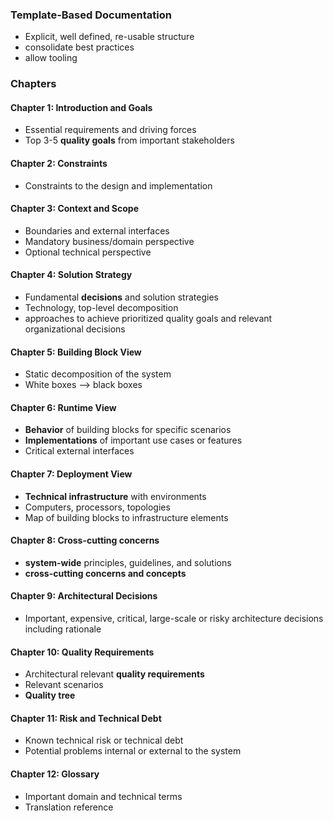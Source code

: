 
### Template-Based Documentation
- Explicit, well defined, re-usable structure
- consolidate best practices
- allow tooling


### Chapters

#### Chapter 1: Introduction and Goals
- Essential requirements and driving forces
- Top 3-5 **quality goals** from important stakeholders

#### Chapter 2: Constraints
- Constraints to the design and implementation

#### Chapter 3: Context and Scope
- Boundaries and external interfaces
- Mandatory business/domain perspective
- Optional technical perspective

#### Chapter 4: Solution Strategy
- Fundamental **decisions** and solution strategies
- Technology, top-level decomposition
- approaches to achieve prioritized quality goals and relevant organizational decisions

#### Chapter 5: Building Block View
- Static decomposition of the system
- White boxes --> black boxes

#### Chapter 6: Runtime View
- **Behavior** of building blocks for specific scenarios
- **Implementations** of important use cases or features
- Critical external interfaces

#### Chapter 7: Deployment View
- **Technical infrastructure** with environments
- Computers, processors, topologies
- Map of building blocks to infrastructure elements

#### Chapter 8: Cross-cutting concerns
- **system-wide** principles, guidelines, and solutions
- **cross-cutting concerns and concepts**

#### Chapter 9: Architectural Decisions
- Important, expensive, critical, large-scale or risky architecture decisions including rationale

#### Chapter 10: Quality Requirements
- Architectural relevant **quality requirements**
- Relevant scenarios
- **Quality tree**

#### Chapter 11: Risk and Technical Debt
- Known technical risk or technical debt
- Potential problems internal or external to the system

#### Chapter 12: Glossary
- Important domain and technical terms
- Translation reference